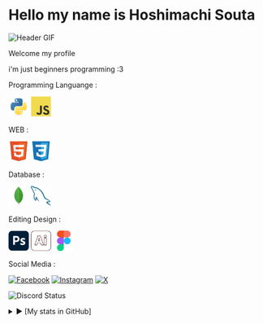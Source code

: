 # Hello my name is Hoshimachi Souta

![Header GIF](https://media1.tenor.com/m/EpZo1-zYubUAAAAd/anna-yanami-makeine.gif)

Welcome my profile

i'm just beginners programming :3

Programming Languange :
<p>
  <img src="https://raw.githubusercontent.com/devicons/devicon/master/icons/python/python-original.svg" alt="Python" width="40" height="40"/>
  <img src="https://raw.githubusercontent.com/devicons/devicon/master/icons/javascript/javascript-original.svg" alt="JavaScript Logo" width="40" height="40"/>
</p>

WEB :
<p>
  <img src="https://raw.githubusercontent.com/devicons/devicon/master/icons/html5/html5-original.svg" alt="HTML5" width="40" height="40"/>
  <img src="https://raw.githubusercontent.com/devicons/devicon/master/icons/css3/css3-original.svg" alt="CSS3" width="40" height="40"/>
</p>

Database :
<p>
  <img src="https://raw.githubusercontent.com/devicons/devicon/master/icons/mongodb/mongodb-original.svg" alt="MongoDB" width="40" height="40"/>
  <img src="https://raw.githubusercontent.com/devicons/devicon/master/icons/mysql/mysql-original.svg" alt="MySQL" width="40" height="40"/>
</p>

Editing Design :
<p>
  <img src="https://raw.githubusercontent.com/devicons/devicon/master/icons/photoshop/photoshop-plain.svg" alt="Photoshop" width="40" height="40"/>
  <img src="https://raw.githubusercontent.com/devicons/devicon/master/icons/illustrator/illustrator-line.svg" alt="Illustrator" width="40" height="40"/>
  <img src="https://raw.githubusercontent.com/devicons/devicon/master/icons/figma/figma-original.svg" alt="Figma" width="40" height="40"/>
</p>

Social Media :

[![Facebook](https://img.shields.io/badge/Facebook-%231877F2.svg?style=for-the-badge&logo=facebook&logoColor=white)](https://facebook.com/YukkiProject/)
[![Instagram](https://img.shields.io/badge/Instagram-E4405F?style=for-the-badge&logo=instagram&logoColor=white)](https://instagram.com/yukkireio._)
[![X](https://img.shields.io/badge/X-000000?style=for-the-badge&logo=x&logoColor=white)](https://x.com/yuukizure)

![Discord Status](https://lanyard.cnrad.dev/api/478820603646836747) <!-- Ganti dengan ID Discord -->


<details>
  <summary>▶️ [My stats in GitHub]</summary>
  <p align="center">
    <img src="https://github-readme-stats.vercel.app/api?username=SoutamachiWorks&show_icons=true&theme=radical" />
  </p>
</details>
